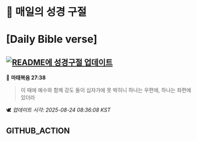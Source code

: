 # 🙏 매일의 성경 구절
# [Daily Bible verse]
## [![README에 성경구절 업데이트](https://github.com/DONGSUKA/first_test/actions/workflows/update-readme-bible.yml/badge.svg)](https://github.com/DONGSUKA/first_test/actions/workflows/update-readme-bible.yml)
<!-- START_BIBLE_VERSE -->
📖 **마태복음 27:38**
> 이 때에 예수와 함께 강도 둘이 십자가에 못 박히니 하나는 우편에, 하나는 좌편에 있더라

🕊️ _업데이트 시각: 2025-08-24 08:36:08 KST_
  <!-- END_BIBLE_VERSE -->
## GITHUB_ACTION
